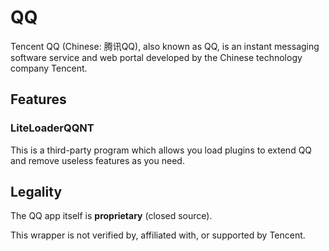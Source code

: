 # QQ

Tencent QQ (Chinese: 腾讯QQ), also known as QQ, is an instant messaging software service and web portal developed by the Chinese technology company Tencent.

## Features

### LiteLoaderQQNT

This is a third-party program which allows you load plugins to extend QQ and remove useless features as you need.

## Legality

The QQ app itself is **proprietary** (closed source).

This wrapper is not verified by, affiliated with, or supported by Tencent.
